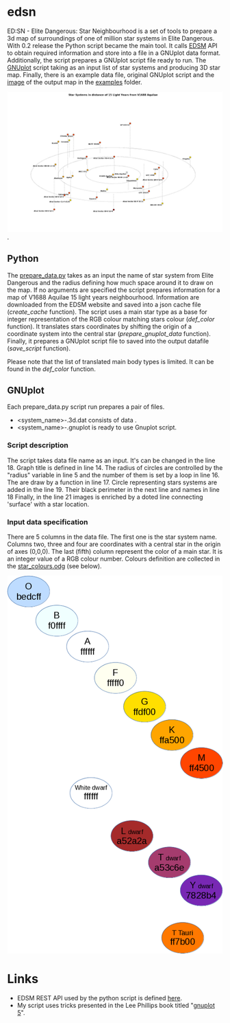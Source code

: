 # edsn
ED:SN - Elite Dangerous: Star Neighbourhood is a set of tools to prepare a 3d map of surroundings of one of million star systems in Elite Dangerous.
With 0.2 release the Python script became the main tool.
It calls [EDSM](https://www.edsm.net/) API to obtain required information and store into a file in a GNUplot data format.
Additionally, the script prepares a GNUplot script file ready to run.
The [GNUplot](http://gnuplot.sourceforge.net/) script taking as an input list of star systems and producing 3D star map.
Finally, there is an example data file, original GNUplot script and the [image](examples/release_0.1/example_map.jpg) of the output map in the [examples](examples/release_0.1) folder.

![Star Systems in distance of 15 Light Years from V1688 Aquilae](examples/release_0.1/example_map.jpg).

## Python

The [prepare_data.py](prepare_data.py) takes as an input the name of star system from Elite Dangerous and the radius defining how much space around it to draw on the map.
If no arguments are specified the script prepares information for a map of V1688 Aquilae 15 light years neighbourhood.
Information are downloaded from the EDSM website and saved into a json cache file (*create_cache* function).
The script uses a main star type as a base for integer representation of the RGB colour matching stars colour (*def_color* function).
It translates stars coordinates by shifting the origin of a coordinate system into the central star (*prepare_gnuplot_data* function).
Finally, it prepares a GNUplot script file to saved into the output datafile (*save_script* function).

Please note that the list of translated main body types is limited.
It can be found in the *def_color* function.


## GNUplot
Each prepare_data.py script run prepares a pair of files.
* <system_name>-<radius>.3d.dat consists of data .
* <system_name>-<radius>.gnuplot is ready to use Gnuplot script.

### Script description

The script takes data file name as an input.
It's can be changed in the line 18.
Graph title is defined in line 14.
The radius of circles are controlled by the "radius" variable in line 5 and the number of them is set by a loop in line 16.
The are draw by a function in line 17.
Circle representing stars systems are added in the line 19.
Their black perimeter in the next line and names in line 18
Finally, in the line 21 images is enriched by a doted line connecting 'surface' with a star location.

### Input data specification

There are 5 columns in the data file.
The first one is the star system name.
Columns two, three and four are coordinates with a central star in the origin of axes (0,0,0).
The last (fifth) column represent the color of a main star.
It is an integer value of a RGB colour number.
Colours definition are collected in the [star_colours.odg](star_colours/star_colours.odg) (see below).

![Star Colours](star_colours/star_colours.png)

# Links

* EDSM REST API used by the python script is defined [here](https://www.edsm.net/en/api-v1).
* My script uses tricks presented in the Lee Phillips book titled "[gnuplot 5](https://lee-phillips.org/gnuplot/)".
